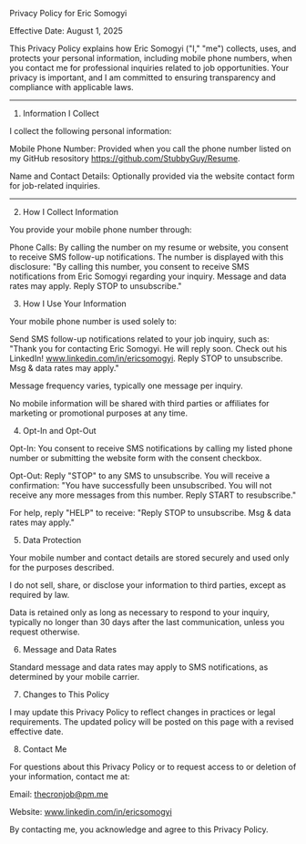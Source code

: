 Privacy Policy for Eric Somogyi

Effective Date: August 1, 2025

This Privacy Policy explains how Eric Somogyi ("I," "me") collects, uses, and protects your personal information, including mobile phone numbers, when you contact me for professional inquiries related to job opportunities. Your privacy is important, and I am committed to ensuring transparency and compliance with applicable laws.

---

1. Information I Collect

I collect the following personal information:

Mobile Phone Number: Provided when you call the phone number listed on my GitHub resository https://github.com/StubbyGuy/Resume.

Name and Contact Details: Optionally provided via the website contact form for job-related inquiries.

---
2. How I Collect Information

You provide your mobile phone number through:

Phone Calls: By calling the number on my resume or website, you consent to receive SMS follow-up notifications. The number is displayed with this disclosure: "By calling this number, you consent to receive SMS notifications from Eric Somogyi regarding your inquiry. Message and data rates may apply. Reply STOP to unsubscribe."


3. How I Use Your Information

Your mobile phone number is used solely to:

Send SMS follow-up notifications related to your job inquiry, such as: "Thank you for contacting Eric Somogyi. He will reply soon. Check out his LinkedIn! www.linkedin.com/in/ericsomogyi. Reply STOP to unsubscribe. Msg & data rates may apply."

Message frequency varies, typically one message per inquiry.

No mobile information will be shared with third parties or affiliates for marketing or promotional purposes at any time.


4. Opt-In and Opt-Out

Opt-In: You consent to receive SMS notifications by calling my listed phone number or submitting the website form with the consent checkbox.

Opt-Out: Reply "STOP" to any SMS to unsubscribe. You will receive a confirmation: "You have successfully been unsubscribed. You will not receive any more messages from this number. Reply START to resubscribe."

For help, reply "HELP" to receive: "Reply STOP to unsubscribe. Msg & data rates may apply."


5. Data Protection

Your mobile number and contact details are stored securely and used only for the purposes described.

I do not sell, share, or disclose your information to third parties, except as required by law.

Data is retained only as long as necessary to respond to your inquiry, typically no longer than 30 days after the last communication, unless you request otherwise.


6. Message and Data Rates



Standard message and data rates may apply to SMS notifications, as determined by your mobile carrier.

7. Changes to This Policy

I may update this Privacy Policy to reflect changes in practices or legal requirements. The updated policy will be posted on this page with a revised effective date.

8. Contact Me

For questions about this Privacy Policy or to request access to or deletion of your information, contact me at:





Email: thecronjob@pm.me



Website: www.linkedin.com/in/ericsomogyi

By contacting me, you acknowledge and agree to this Privacy Policy.
